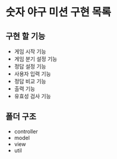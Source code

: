 # 숫자 야구 미션 구현 목록

## 구현 할 기능

- 게임 시작 기능
- 게임 분기 설정 기능
- 정답 설정 기능
- 사용자 입력 기능
- 정답 비교 기능
- 출력 기능
- 유효성 검사 기능

## 폴더 구조

- controller
- model
- view
- util